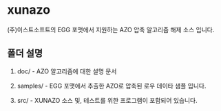 # xunazo

(주)이스트소프트의 EGG 포맷에서 지원하는 AZO 압축 알고리즘 해제 소스 입니다.




## 폴더 설명



1. doc/ - AZO 알고리즘에 대한 설명 문서

2. samples/ - EGG 포맷에서 추출한 AZO로 압축된 로우 데이타 샘플 입니다.

3. src/ - XUNAZO 소스 및, 테스트를 위한 프로그램이 포함되어 있습니다.


